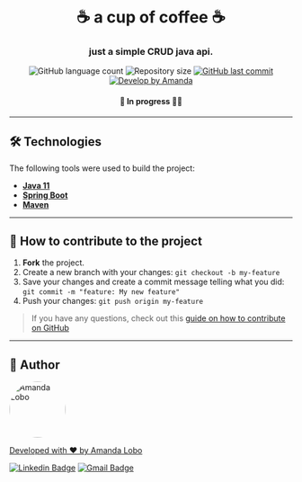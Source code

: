 

<h1 align="center">
    ☕ a cup of coffee ☕
</h1>

<h3 align="center">
    just a simple CRUD java api.
</h3>

<p align="center">
  <img alt="GitHub language count" src="https://img.shields.io/github/languages/count/lobogomes/a-cup-of-coffee?color=%2304D361">

  <img alt="Repository size" src="https://img.shields.io/github/repo-size/lobogomes/a-cup-of-coffee">

  <a href="https://github.com/lobogomes/mm-money/commits/master">
    <img alt="GitHub last commit" src="https://img.shields.io/github/last-commit/lobogomes/a-cup-of-coffee">
  </a>


  <a href="https://github.com/lobogomes">
    <img alt="Develop by Amanda" src="https://img.shields.io/badge/develop%20by-Amanda Lobo-%237519C1">
  </a>

</p>

<h4 align="center">
	 🚧 In progress 🚀🚧
</h4>

---

[//]: # (## 💻 Functions)

[//]: # ()
[//]: # (- [x] Login and Authentication)

[//]: # (- [x] View and manage logistics services)

[//]: # (- [x] Manage client information and history)

[//]: # (- [x] Reviews: Feedback system for clients to rate services)

[//]: # (- [x] Translation supporting multiple languages)

[//]: # (- [x] CI/CD configuration with Docker and Jenkins)

[//]: # (---)
[//]: # ()
[//]: # (## 🚀 Execute)

[//]: # ()
[//]: # (### Prerequisites)

[//]: # ()
[//]: # (Before starting, you will need to have the following tools installed on your machine:)

[//]: # ([Git]&#40;https://git-scm.com&#41;, [Yarn]&#40;https://yarnpkg.com&#41; and [Node.js 16+]&#40;https://nodejs.org/en/&#41;.)

[//]: # (In addition it is good to have an editor to work with code like [VSCode]&#40;https://code.visualstudio.com/&#41;)

[//]: # ()
[//]: # (```bash)

[//]: # ()
[//]: # (# Clone this repository)

[//]: # ($ git clone git@github.com:lobogomes/a-cup-of-coffee.git)

[//]: # ()
[//]: # (# Access the project folder in terminal/cmd)

[//]: # ($ cd a-cup-of-coffee)

[//]: # ()
[//]: # (# Install dependencies)

[//]: # ($ yarn install)

[//]: # ()
[//]: # (# Run the application)

[//]: # ($ yarn start)

[//]: # ()
[//]: # (# Go to http://localhost:4200)

[//]: # ()
[//]: # (```)

[//]: # (---)

## 🛠 Technologies

The following tools were used to build the project:

-   **[Java 11](https://www.oracle.com/br/java/technologies/javase/jdk11-archive-downloads.html)**
-   **[Spring Boot](https://spring.io/projects/spring-boot)**
-   **[Maven](https://maven.apache.org/)**

---

[//]: # ()
[//]: # (## 🔍 Resources)

[//]: # (* [Deploying Angular 4 Apps with Environment-Specific Info]&#40;https://www.intertech.com/Blog/deploying-angular-4-apps-with-environment-specific-info/&#41;)

[//]: # (* [GH: Microservices Demo App]&#40;https://github.com/benc-uk/microservices-demoapp&#41;)

[//]: # (* [SO: configure Angular 2 Webpack App in Docker container environment specific]&#40;https://stackoverflow.com/a/40431356/3096092&#41;)

[//]: # (* [M: Angular in Docker with Nginx, supporting configurations / environments]&#40;https://medium.com/@tiangolo/angular-in-docker-with-nginx-supporting-environments-built-with-multi-stage-docker-builds-bb9f1724e984&#41;)

[//]: # (* [M: Your Angular apps as Docker containers]&#40;https://medium.com/@DenysVuika/your-angular-apps-as-docker-containers-471f570a7f2&#41;)

[//]: # (* [M: Create efficient Angular Docker images with Multi Stage Builds]&#40;https://medium.com/@avatsaev/create-efficient-angular-docker-images-with-multi-stage-builds-907e2be3008d&#41;)
[//]: # ()
[//]: # (---)

## 💪 How to contribute to the project

1. **Fork** the project.
2. Create a new branch with your changes: `git checkout -b my-feature`
3. Save your changes and create a commit message telling what you did: `git commit -m "feature: My new feature"`
4. Push your changes: `git push origin my-feature`
> If you have any questions, check out this [guide on how to contribute on GitHub](./CONTRIBUTING.md)

---

## 🦸 Author
<a href="https://github.com/lobogomes">
 <img style="border-radius: 50%;" src="https://avatars.githubusercontent.com/u/111708856?v=4" width="100px;" alt="Amanda Lobo"/>

Developed with ❤️ by Amanda Lobo

[![Linkedin Badge](https://img.shields.io/badge/-Amanda-blue?style=flat-square&logo=Linkedin&logoColor=white&link=https://www.linkedin.com/in/amandalobogomes/)](https://www.linkedin.com/in/amandalobogomes/)
[![Gmail Badge](https://img.shields.io/badge/-8lobogomes@gmail.com-c14438?style=flat-square&logo=Gmail&logoColor=white&link=mailto:8lobogomes@gmail.com)](mailto:8lobogomes@gmail.com)
